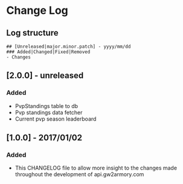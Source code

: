 # Change Log

## Log structure

```
## [Unreleased|major.minor.patch] - yyyy/mm/dd
### Added|Changed|Fixed|Removed
- Changes
```

## [2.0.0] - unreleased
### Added
- PvpStandings table to db
- Pvp standings data fetcher
- Current pvp season leaderboard

## [1.0.0] - 2017/01/02
### Added
- This CHANGELOG file to allow more insight to the changes made throughout the development of api.gw2armory.com
